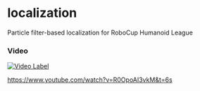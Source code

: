 # localization
Particle filter-based localization for RoboCup Humanoid League
### Video
[![Video Label](https://img.youtube.com/vi/R0OpoAI3vkM&t/0.jpg)](https://www.youtube.com/watch?v=R0OpoAI3vkM&t=6s)

https://www.youtube.com/watch?v=R0OpoAI3vkM&t=6s
